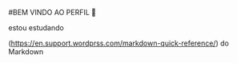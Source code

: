 #BEM VINDO AO PERFIL 💙

estou estudando

(https://en.support.wordprss.com/markdown-quick-reference/) do Markdown
